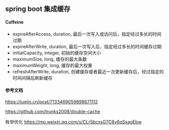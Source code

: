 ## spring boot 集成缓存


#### Caffeine
* expireAfterAccess, duration, 最后一次写入或访问后，指定经过多长的时间过期
* expireAfterWrite, duration, 最后一次写入后，指定经过多长的时间缓存过期
* initialCapacity, integer, 初始的缓存空间大小
* maximumSize, long, 缓存的最大条数
* maximumWeight, long, 缓存的最大权重
* refreshAfterWrite, duration, 创建缓存或者最近一次更新缓存后，经过指定的时间间隔后刷新缓存




#### 参考文档
https://juejin.cn/post/7133469059898671112

https://github.com/trunks2008/double-cache


枚举优化
https://mp.weixin.qq.com/s/CLr5bcxsG7C8v6qSsagEbw